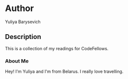 # Author
Yuliya Barysevich

## Description
This is a collection of my readings for CodeFellows.

### About Me
Hey! I'm Yuliya and I'm from Belarus. I really love travelling.
 
